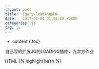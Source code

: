 ```yaml
---
layout: post
title:  jqury-loading插件
date:   2017-01-04 01:08:00 +0800
categories: js
tag: js
---
```


* content
{:toc}

自己写的扩展JQ的LOADING插件，九次方作业

HTML
{% highlight bash %}
<!DOCTYPE html>

<head>
    <title>数据加载插件</title>
    <link rel="stylesheet" type="text/css" href="../css/loading.css">
    <script type="text/javascript" src="../js/jquery-1.7.2.min.js"></script>
    <script type="text/javascript" src="../js/loading.js"></script>
    <style type="text/css">
    * {
        margin: 0;
        padding: 0
    }
    
    .main {
        width: 100%;
        overflow: hidden;
    }
    
    .left {
        float: left;
        width: 50%;
        border-right: 1px solid #ccc;
        height: 500px;
    }
    
    .right {
        float: right;
        width: 49%;
        height: 500px;
    }
    
    .loadBtn,.doneBtn {
        display: inline-block;
        height: 40px;
        line-height: 40px;
        text-align: center;
        color: #fff;
        background: blue;
        border: none;
        padding:0 10px;
    }

    .doneBtn{background-color: red}
    </style>
</head>

<body>
    <button id="changeBtn" class="doneBtn">读取完毕</button>
    <button id="changeBtn1" class="loadBtn">开始读取</button>
    <div class="main">
        <div id="msg" class="left">
            <p>内容内容</p>
             <p>内容内容</p>
              <p>内容内容</p>
        </div>
        <div id="msg1" class="right">
        </div>
    </div>
    <script type="text/javascript">
    $(document).ready(function() {
        var msg = $("#msg").myLoading({
            msg: '请稍后...',
            mask: true,
            img:true
        });
        msg.init()

        var msg1 = $("#msg1").myLoading({mask:false});
        msg1.init()

        $("#changeBtn").on("click", function() {
            msg.destroy();
        })

        $("#changeBtn1").on("click", function() {
            msg.init()
        })

    });


    </script>
</body>

</html>

{% endhighlight %}



loading.css
{% highlight bash %}
.loadDiv {
   position:absolute;
    top:50%;
    left:50%;
    transform:translate(-50%,-50%);
    -webkit-transform:translate(-50%,-50%);
    background-color: #fff;
    z-index: 9;
    color:#fff;
    line-height: 40px;
    padding:0 10px 0 10px;
    border-radius: 3px;
    white-space:nowrap;
    background-color:rgba(0,0,0,0.5);
    text-align:center;
   
}

.mask{
     background: #333;
    filter: alpha(opacity=30);
    opacity: 0.3;
    position: absolute;
    left: 0px;
    top: 0px;
    width: 100%;
    height: 100%;
    overflow: hidden;
    z-index: 1;
}
.ldGif{
    position: absolute;
    left: 10px;
    top: 5px;
}


.spinner { 
  width: 150px;
  text-align: center;
}
 
.spinner > div {
  width: 15px;
  height: 15px;
  background-color: #67CF22;
 
  border-radius: 100%;
  display: inline-block;
  -webkit-animation: bouncedelay 1.4s infinite ease-in-out;
  animation: bouncedelay 1.4s infinite ease-in-out;
  /* Prevent first frame from flickering when animation starts */
  -webkit-animation-fill-mode: both;
  animation-fill-mode: both;
}
 
.spinner .bounce1 {
  -webkit-animation-delay: -0.32s;
  animation-delay: -0.32s;
}
 
.spinner .bounce2 {
  -webkit-animation-delay: -0.16s;
  animation-delay: -0.16s;
}
 
@-webkit-keyframes bouncedelay {
  0%,100% { -webkit-transform: scale(0.0) }
  40% { -webkit-transform: scale(1.0) }
}
 
@keyframes bouncedelay {
  0%, 100% {
    transform: scale(0.0);
    -webkit-transform: scale(0.0);
  } 40% {
    transform: scale(1.0);
    -webkit-transform: scale(1.0);
  }
}

{% endhighlight %}




loading.js
{% highlight bash %}
(function($) {
    $.fn.extend({
        myLoading: function(config) {
            var defaults = {
                msg: '数据加载中',
                mask:true,
                img:true
            };

            var config = $.extend(defaults, config);
        
            this.init = function() {
                this.destroy();
                var loadDiv = $("<div class='loadDiv'>" + config.msg + "</div>");
                this.css("position", "relative");
                this.append(loadDiv);

                if(config.mask){                   
                    var mask = $("<div class='mask'></div>");
                    this.append(mask);
                }

                if(config.img){                   
                    var img = $("<div class='spinner'>"+
                                     "<div class='bounce1'></div>"+
                                     "<div class='bounce2'></div>"+
                                     "<div class='bounce3'></div>"+
                              "</div>");
                    this.find('.loadDiv').append(img);
                }
                
            }          


            this.destroy = function() {
                $(this).find('.loadDiv').hide();
                $(this).find(".mask").hide()
            }
            return this;
        }
    });
})(window.jQuery);


{% endhighlight %}